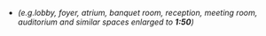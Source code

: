 - _(e.g.lobby, foyer, atrium, banquet room, reception, meeting room, auditorium and similar spaces enlarged to **1:50**)_
